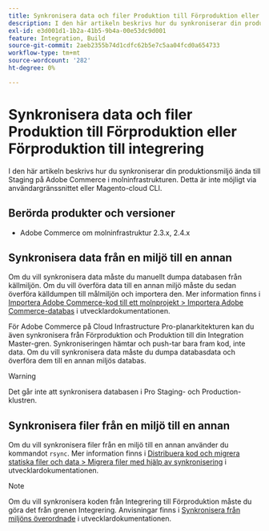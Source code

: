 ```yaml
---
title: Synkronisera data och filer Produktion till Förproduktion eller Förproduktion till integrering
description: I den här artikeln beskrivs hur du synkroniserar din produktionsmiljö ända till Staging på Adobe Commerce i molninfrastrukturen. Detta är inte möjligt.
exl-id: e3d001d1-1b2a-41b5-9b4a-00e53dc9d001
feature: Integration, Build
source-git-commit: 2aeb2355b74d1cdfc62b5e7c5aa04fcd0a654733
workflow-type: tm+mt
source-wordcount: '282'
ht-degree: 0%

---
```


# Synkronisera data och filer Produktion till Förproduktion eller Förproduktion till integrering

I den här artikeln beskrivs hur du synkroniserar din produktionsmiljö ända till Staging på Adobe Commerce i molninfrastrukturen. Detta är inte möjligt via användargränssnittet eller Magento-cloud CLI.

## Berörda produkter och versioner

* Adobe Commerce om molninfrastruktur 2.3.x, 2.4.x

## Synkronisera data från en miljö till en annan

Om du vill synkronisera data måste du manuellt dumpa databasen från källmiljön. Om du vill överföra data till en annan miljö måste du sedan överföra källdumpen till målmiljön och importera den. Mer information finns i [Importera Adobe Commerce-kod till ett molnprojekt > Importera Adobe Commerce-databas](https://experienceleague.adobe.com/sv/docs/commerce-cloud-service/user-guide/develop/deploy/staging-production) i utvecklardokumentationen.

För Adobe Commerce på Cloud Infrastructure Pro-planarkitekturen kan du även synkronisera från Förproduktion och Produktion till din Integration Master-gren. Synkroniseringen hämtar och push-tar bara fram kod, inte data. Om du vill synkronisera data måste du dumpa databasdata och överföra dem till en annan miljös databas.

>[!WARNING]
>
>Det går inte att synkronisera databasen i Pro Staging- och Production-klustren.

## Synkronisera filer från en miljö till en annan

Om du vill synkronisera filer från en miljö till en annan använder du kommandot `rsync`. Mer information finns i [Distribuera kod och migrera statiska filer och data > Migrera filer med hjälp av synkronisering](https://experienceleague.adobe.com/sv/docs/commerce-cloud-service/user-guide/develop/deploy/staging-production#migrate-files-using-rsync) i utvecklardokumentationen.

>[!NOTE]
>
>Om du vill synkronisera koden från Integrering till Förproduktion måste du göra det från grenen Integrering. Anvisningar finns i [Synkronisera från miljöns överordnade](/docs/commerce-cloud-service/user-guide/project/console-branches.html#sync-an-environment) i utvecklardokumentationen.
